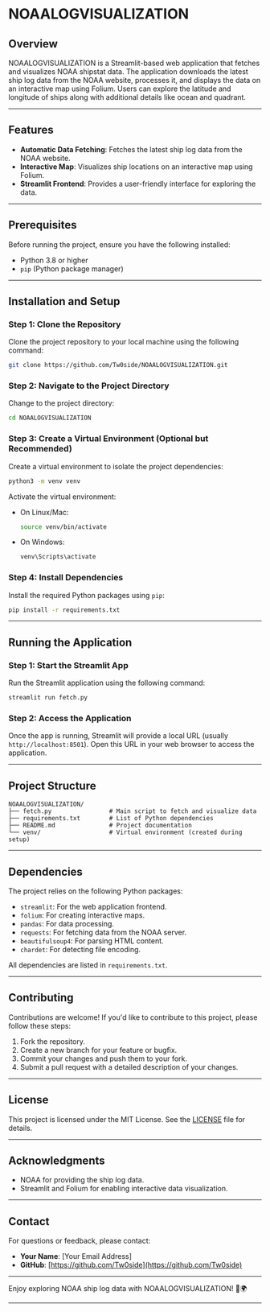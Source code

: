 

# NOAALOGVISUALIZATION

## Overview
NOAALOGVISUALIZATION is a Streamlit-based web application that fetches and visualizes NOAA shipstat data. The application downloads the latest ship log data from the NOAA website, processes it, and displays the data on an interactive map using Folium. Users can explore the latitude and longitude of ships along with additional details like ocean and quadrant.

---

## Features
- **Automatic Data Fetching**: Fetches the latest ship log data from the NOAA website.
- **Interactive Map**: Visualizes ship locations on an interactive map using Folium.
- **Streamlit Frontend**: Provides a user-friendly interface for exploring the data.

---

## Prerequisites
Before running the project, ensure you have the following installed:
- Python 3.8 or higher
- `pip` (Python package manager)

---

## Installation and Setup

### Step 1: Clone the Repository
Clone the project repository to your local machine using the following command:
```bash
git clone https://github.com/Tw0side/NOAALOGVISUALIZATION.git
```

### Step 2: Navigate to the Project Directory
Change to the project directory:
```bash
cd NOAALOGVISUALIZATION
```

### Step 3: Create a Virtual Environment (Optional but Recommended)
Create a virtual environment to isolate the project dependencies:
```bash
python3 -m venv venv
```

Activate the virtual environment:
- On Linux/Mac:
  ```bash
  source venv/bin/activate
  ```
- On Windows:
  ```bash
  venv\Scripts\activate
  ```

### Step 4: Install Dependencies
Install the required Python packages using `pip`:
```bash
pip install -r requirements.txt
```

---

## Running the Application

### Step 1: Start the Streamlit App
Run the Streamlit application using the following command:
```bash
streamlit run fetch.py
```

### Step 2: Access the Application
Once the app is running, Streamlit will provide a local URL (usually `http://localhost:8501`). Open this URL in your web browser to access the application.

---

## Project Structure
```
NOAALOGVISUALIZATION/
├── fetch.py                # Main script to fetch and visualize data
├── requirements.txt        # List of Python dependencies
├── README.md               # Project documentation
└── venv/                   # Virtual environment (created during setup)
```

---

## Dependencies
The project relies on the following Python packages:
- `streamlit`: For the web application frontend.
- `folium`: For creating interactive maps.
- `pandas`: For data processing.
- `requests`: For fetching data from the NOAA server.
- `beautifulsoup4`: For parsing HTML content.
- `chardet`: For detecting file encoding.

All dependencies are listed in `requirements.txt`.

---

## Contributing
Contributions are welcome! If you'd like to contribute to this project, please follow these steps:
1. Fork the repository.
2. Create a new branch for your feature or bugfix.
3. Commit your changes and push them to your fork.
4. Submit a pull request with a detailed description of your changes.

---

## License
This project is licensed under the MIT License. See the [LICENSE](LICENSE) file for details.

---

## Acknowledgments
- NOAA for providing the ship log data.
- Streamlit and Folium for enabling interactive data visualization.

---

## Contact
For questions or feedback, please contact:
- **Your Name**: [Your Email Address]
- **GitHub**: [https://github.com/Tw0side](https://github.com/Tw0side)

---

Enjoy exploring NOAA ship log data with NOAALOGVISUALIZATION! 🚢🌍

---

